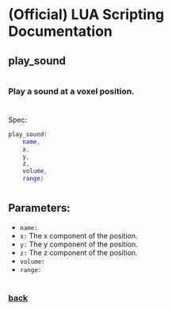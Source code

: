 
# (Official) LUA Scripting Documentation

## play_sound
#
### Play a sound at a voxel position.
#
Spec:
```lua
play_sound(
	name,
	x,
	y,
	z,
	volume,
	range)
```
#
## Parameters:
- `name:` 
- `x:` The x component of the position.
- `y:` The y component of the position.
- `z:` The z component of the position.
- `volume:` 
- `range:` 
#
### [back](../sound)
